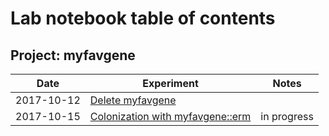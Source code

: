 # Lab notebook table of contents

## Project: myfavgene

Date       | Experiment       | Notes
-----------|------------------|------
2017-10-12 | [Delete myfavgene](notes/2017-10-12-making-new-strain.md) |
2017-10-15 | [Colonization with myfavgene::erm](notes/2017-10-15-myfavgene-colonization.md) | in progress
